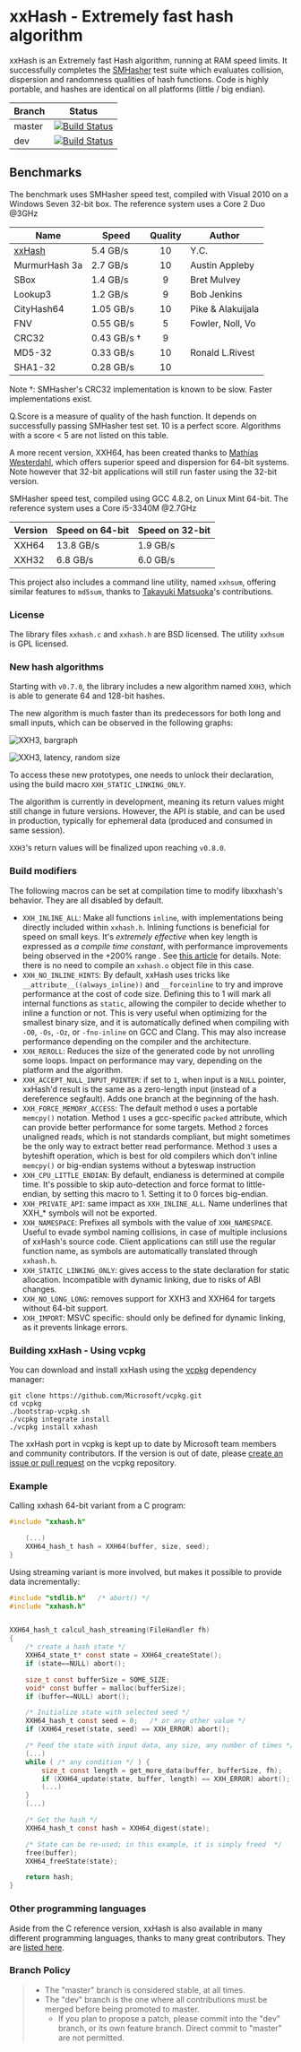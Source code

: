 xxHash - Extremely fast hash algorithm
======================================

<!-- TODO: Update. -->
xxHash is an Extremely fast Hash algorithm, running at RAM speed limits.
It successfully completes the [SMHasher](https://code.google.com/p/smhasher/wiki/SMHasher) test suite
which evaluates collision, dispersion and randomness qualities of hash functions.
Code is highly portable, and hashes are identical on all platforms (little / big endian).

|Branch      |Status   |
|------------|---------|
|master      | [![Build Status](https://travis-ci.org/Cyan4973/xxHash.svg?branch=master)](https://travis-ci.org/Cyan4973/xxHash?branch=master) |
|dev         | [![Build Status](https://travis-ci.org/Cyan4973/xxHash.svg?branch=dev)](https://travis-ci.org/Cyan4973/xxHash?branch=dev) |



Benchmarks
-------------------------

The benchmark uses SMHasher speed test, compiled with Visual 2010 on a Windows Seven 32-bit box.
The reference system uses a Core 2 Duo @3GHz


| Name          |   Speed            | Quality | Author            |
|---------------|--------------------|:-------:|-------------------|
| [xxHash]      | 5.4 GB/s           |   10    | Y.C.              |
| MurmurHash 3a | 2.7 GB/s           |   10    | Austin Appleby    |
| SBox          | 1.4 GB/s           |    9    | Bret Mulvey       |
| Lookup3       | 1.2 GB/s           |    9    | Bob Jenkins       |
| CityHash64    | 1.05 GB/s          |   10    | Pike & Alakuijala |
| FNV           | 0.55 GB/s          |    5    | Fowler, Noll, Vo  |
| CRC32         | 0.43 GB/s &dagger; |    9    |                   |
| MD5-32        | 0.33 GB/s          |   10    | Ronald L.Rivest   |
| SHA1-32       | 0.28 GB/s          |   10    |                   |

[xxHash]: https://www.xxhash.com

Note &dagger;: SMHasher's CRC32 implementation is known to be slow. Faster implementations exist.

Q.Score is a measure of quality of the hash function.
It depends on successfully passing SMHasher test set.
10 is a perfect score.
Algorithms with a score < 5 are not listed on this table.

A more recent version, XXH64, has been created thanks to [Mathias Westerdahl](https://github.com/JCash),
which offers superior speed and dispersion for 64-bit systems.
Note however that 32-bit applications will still run faster using the 32-bit version.

SMHasher speed test, compiled using GCC 4.8.2, on Linux Mint 64-bit.
The reference system uses a Core i5-3340M @2.7GHz

| Version    | Speed on 64-bit  | Speed on 32-bit  |
|------------|------------------|------------------|
| XXH64      | 13.8 GB/s        |  1.9 GB/s        |
| XXH32      |  6.8 GB/s        |  6.0 GB/s        |

This project also includes a command line utility, named `xxhsum`, offering similar features to `md5sum`,
thanks to [Takayuki Matsuoka](https://github.com/t-mat)'s contributions.


### License

The library files `xxhash.c` and `xxhash.h` are BSD licensed.
The utility `xxhsum` is GPL licensed.


### New hash algorithms

Starting with `v0.7.0`, the library includes a new algorithm named `XXH3`,
which is able to generate 64 and 128-bit hashes.

The new algorithm is much faster than its predecessors for both long and small inputs,
which can be observed in the following graphs:

![XXH3, bargraph](https://user-images.githubusercontent.com/750081/61976096-b3a35f00-af9f-11e9-8229-e0afc506c6ec.png)

![XXH3, latency, random size](https://user-images.githubusercontent.com/750081/61976089-aedeab00-af9f-11e9-9239-e5375d6c080f.png)

To access these new prototypes, one needs to unlock their declaration, using the build macro `XXH_STATIC_LINKING_ONLY`.

The algorithm is currently in development, meaning its return values might still change in future versions.
However, the API is stable, and can be used in production, typically for ephemeral
data (produced and consumed in same session).

`XXH3`'s return values will be finalized upon reaching `v0.8.0`.


### Build modifiers

The following macros can be set at compilation time to modify libxxhash's behavior. They are all disabled by default.

- `XXH_INLINE_ALL`: Make all functions `inline`, with implementations being directly included within `xxhash.h`.
                    Inlining functions is beneficial for speed on small keys.
                    It's _extremely effective_ when key length is expressed as _a compile time constant_,
                    with performance improvements being observed in the +200% range .
                    See [this article](https://fastcompression.blogspot.com/2018/03/xxhash-for-small-keys-impressive-power.html) for details.
                    Note: there is no need to compile an `xxhash.o` object file in this case.
- `XXH_NO_INLINE_HINTS`: By default, xxHash uses tricks like `__attribute__((always_inline))` and `__forceinline` to try and improve performance at the cost of code size. Defining this to 1 will mark all internal functions as `static`, allowing the compiler to decide whether to inline a function or not. This is very useful when optimizing for the smallest binary size, and it is automatically defined when compiling with `-O0`, `-Os`, `-Oz`, or `-fno-inline` on GCC and Clang. This may also increase performance depending on the compiler and the architecture.
- `XXH_REROLL`: Reduces the size of the generated code by not unrolling some loops. Impact on performance may vary, depending on the platform and the algorithm.
- `XXH_ACCEPT_NULL_INPUT_POINTER`: if set to `1`, when input is a `NULL` pointer,
                                   xxHash'd result is the same as a zero-length input
                                   (instead of a dereference segfault).
                                   Adds one branch at the beginning of the hash.
- `XXH_FORCE_MEMORY_ACCESS`: The default method `0` uses a portable `memcpy()` notation.
                             Method `1` uses a gcc-specific `packed` attribute, which can provide better performance for some targets.
                             Method `2` forces unaligned reads, which is not standards compliant, but might sometimes be the only way to extract better read performance.
                             Method `3` uses a byteshift operation, which is best for old compilers which don't inline `memcpy()` or big-endian systems without a byteswap instruction
- `XXH_CPU_LITTLE_ENDIAN`: By default, endianess is determined at compile time.
                           It's possible to skip auto-detection and force format to little-endian, by setting this macro to 1.
                            Setting it to 0 forces big-endian.
- `XXH_PRIVATE_API`: same impact as `XXH_INLINE_ALL`.
                     Name underlines that XXH_* symbols will not be exported.
- `XXH_NAMESPACE`: Prefixes all symbols with the value of `XXH_NAMESPACE`.
                    Useful to evade symbol naming collisions,
                    in case of multiple inclusions of xxHash's source code.
                    Client applications can still use the regular function name,
                    as symbols are automatically translated through `xxhash.h`.
- `XXH_STATIC_LINKING_ONLY`: gives access to the state declaration for static allocation.
                             Incompatible with dynamic linking, due to risks of ABI changes.
- `XXH_NO_LONG_LONG`: removes support for XXH3 and XXH64 for targets without 64-bit support.
- `XXH_IMPORT`: MSVC specific: should only be defined for dynamic linking, as it prevents linkage errors.


### Building xxHash - Using vcpkg

You can download and install xxHash using the [vcpkg](https://github.com/Microsoft/vcpkg) dependency manager:

    git clone https://github.com/Microsoft/vcpkg.git
    cd vcpkg
    ./bootstrap-vcpkg.sh
    ./vcpkg integrate install
    ./vcpkg install xxhash

The xxHash port in vcpkg is kept up to date by Microsoft team members and community contributors. If the version is out of date, please [create an issue or pull request](https://github.com/Microsoft/vcpkg) on the vcpkg repository.


### Example

Calling xxhash 64-bit variant from a C program:

```C
#include "xxhash.h"

    (...)
    XXH64_hash_t hash = XXH64(buffer, size, seed);
}
```

Using streaming variant is more involved, but makes it possible to provide data incrementally:
```C
#include "stdlib.h"   /* abort() */
#include "xxhash.h"


XXH64_hash_t calcul_hash_streaming(FileHandler fh)
{
    /* create a hash state */
    XXH64_state_t* const state = XXH64_createState();
    if (state==NULL) abort();

    size_t const bufferSize = SOME_SIZE;
    void* const buffer = malloc(bufferSize);
    if (buffer==NULL) abort();

    /* Initialize state with selected seed */
    XXH64_hash_t const seed = 0;   /* or any other value */
    if (XXH64_reset(state, seed) == XXH_ERROR) abort();

    /* Feed the state with input data, any size, any number of times */
    (...)
    while ( /* any condition */ ) {
        size_t const length = get_more_data(buffer, bufferSize, fh);   
        if (XXH64_update(state, buffer, length) == XXH_ERROR) abort();
        (...)
    }
    (...)

    /* Get the hash */
    XXH64_hash_t const hash = XXH64_digest(state);

    /* State can be re-used; in this example, it is simply freed  */
    free(buffer);
    XXH64_freeState(state);

    return hash;
}
```


### Other programming languages

Aside from the C reference version,
xxHash is also available in many different programming languages,
thanks to many great contributors.
They are [listed here](https://www.xxhash.com/#other-languages).


### Branch Policy

> - The "master" branch is considered stable, at all times.
> - The "dev" branch is the one where all contributions must be merged
    before being promoted to master.
>   + If you plan to propose a patch, please commit into the "dev" branch,
      or its own feature branch.
      Direct commit to "master" are not permitted.
